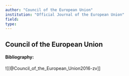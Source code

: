 ```yaml
---
author: "Council of the European Union"
institution: "Official Journal of the European Union"
field:
type:
---
```


## Council of the European Union
#### Bibliography:

![[@Council_of_the_European_Union2016-zv]]